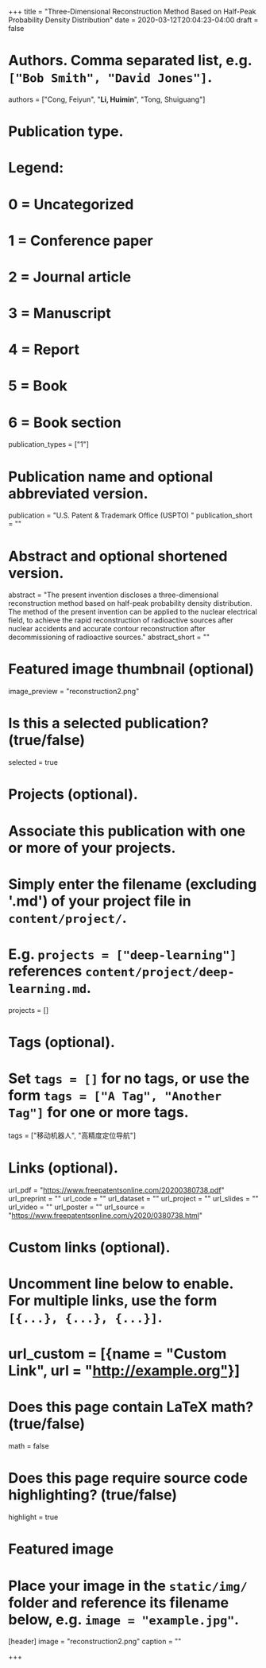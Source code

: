 +++
title = "Three-Dimensional Reconstruction Method Based on Half-Peak Probability Density Distribution"
date = 2020-03-12T20:04:23-04:00
draft = false

# Authors. Comma separated list, e.g. `["Bob Smith", "David Jones"]`.
authors = ["Cong, Feiyun", "**Li, Huimin**", "Tong, Shuiguang"]
# Publication type.
# Legend:
# 0 = Uncategorized
# 1 = Conference paper
# 2 = Journal article
# 3 = Manuscript
# 4 = Report
# 5 = Book
# 6 = Book section
publication_types = ["1"]

# Publication name and optional abbreviated version.
publication = "U.S. Patent & Trademark Office (USPTO) "
publication_short = ""

# Abstract and optional shortened version.
abstract = "The present invention discloses a three-dimensional reconstruction method based on half-peak probability density distribution. The method of the present invention can be applied to the nuclear electrical field, to achieve the rapid reconstruction of radioactive sources after nuclear accidents and accurate contour reconstruction after decommissioning of radioactive sources."
abstract_short = ""

# Featured image thumbnail (optional)
image_preview = "reconstruction2.png"

# Is this a selected publication? (true/false)
selected = true

# Projects (optional).
#   Associate this publication with one or more of your projects.
#   Simply enter the filename (excluding '.md') of your project file in `content/project/`.
#   E.g. `projects = ["deep-learning"]` references `content/project/deep-learning.md`.
projects = []

# Tags (optional).
#   Set `tags = []` for no tags, or use the form `tags = ["A Tag", "Another Tag"]` for one or more tags.
tags = ["移动机器人", "高精度定位导航"]

# Links (optional).
url_pdf = "https://www.freepatentsonline.com/20200380738.pdf"
url_preprint = ""
url_code = ""
url_dataset = ""
url_project = ""
url_slides = ""
url_video = ""
url_poster = ""
url_source = "https://www.freepatentsonline.com/y2020/0380738.html"

# Custom links (optional).
#   Uncomment line below to enable. For multiple links, use the form `[{...}, {...}, {...}]`.
# url_custom = [{name = "Custom Link", url = "http://example.org"}]

# Does this page contain LaTeX math? (true/false)
math = false

# Does this page require source code highlighting? (true/false)
highlight = true

# Featured image
# Place your image in the `static/img/` folder and reference its filename below, e.g. `image = "example.jpg"`.
[header]
image = "reconstruction2.png"
caption = ""

+++
